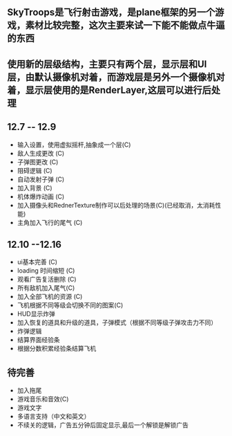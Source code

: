 ## SkyTroops是飞行射击游戏，是plane框架的另一个游戏，素材比较完整，这次主要来试一下能不能做点牛逼的东西

## 使用新的层级结构，主要只有两个层，显示层和UI层，由默认摄像机对着，而游戏层是另外一个摄像机对着，显示层使用的是RenderLayer,这层可以进行后处理

## 12.7 -- 12.9
* 输入设置，使用虚拟摇杆,抽象成一个层(C)
* 敌人生成更改 (C)
* 子弹图更改 (C)
* 阻碍逻辑 (C)
* 自动发射子弹 (C)
* 加入背景 (C)
* 机体爆炸动画 (C)
* 加入摄像头和RednerTexture制作可以后处理的场景(C)(已经取消，太消耗性能)
* 主角加入飞行的尾气 (C)

## 12.10 --12.16
* ui基本完善 (C)
* loading 时间缩短 (C)
* 观看广告复活删除 (C)
* 所有敌机加入尾气(C)
* 加入全部飞机的资源 (C)
* 飞机根据不同等级会切换不同的图案(C)
* HUD显示炸弹
* 加入恢复的道具和升级的道具，子弹模式（根据不同等级子弹攻击力不同）
* 炸弹逻辑
* 结算界面经验条
* 根据分数积累经验条结算飞机

## 待完善
* 加入拖尾
* 游戏音乐和音效(C)
* 游戏文字
* 多语言支持（中文和英文）
* 不续关的逻辑，广告五分钟后固定显示,最后一个解锁是解锁广告
